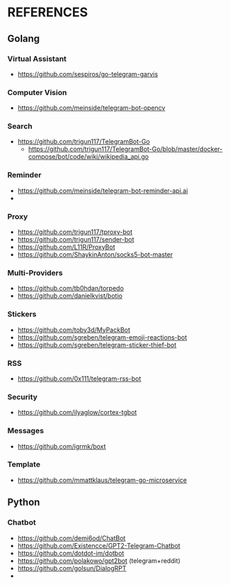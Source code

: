 # REFERENCES

## Golang

### Virtual Assistant
- https://github.com/sespiros/go-telegram-garvis

### Computer Vision
- https://github.com/meinside/telegram-bot-opencv

### Search
- https://github.com/trigun117/TelegramBot-Go
	- https://github.com/trigun117/TelegramBot-Go/blob/master/docker-compose/bot/code/wiki/wikipedia_api.go

### Reminder
- https://github.com/meinside/telegram-bot-reminder-api.ai
- 

### Proxy
- https://github.com/trigun117/tproxy-bot
- https://github.com/trigun117/sender-bot
- https://github.com/L11R/ProxyBot
- https://github.com/ShaykinAnton/socks5-bot-master

### Multi-Providers
- https://github.com/tb0hdan/torpedo
- https://github.com/danielkvist/botio

### Stickers
- https://github.com/toby3d/MyPackBot
- https://github.com/sgreben/telegram-emoji-reactions-bot
- https://github.com/sgreben/telegram-sticker-thief-bot

### RSS
- https://github.com/0x111/telegram-rss-bot

### Security
- https://github.com/ilyaglow/cortex-tgbot

### Messages
- https://github.com/igrmk/boxt

### Template
- https://github.com/mmattklaus/telegram-go-microservice

## Python

### Chatbot
- https://github.com/demi6od/ChatBot
- https://github.com/Existencce/GPT2-Telegram-Chatbot
- https://github.com/dotdot-im/dotbot
- https://github.com/polakowo/gpt2bot (telegram+reddit)
- https://github.com/golsun/DialogRPT
- 